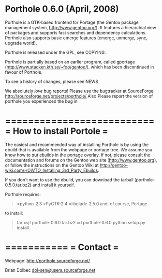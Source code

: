 Porthole 0.6.0 (April, 2008)
===========================

Porthole is a GTK-based frontend for Portage (the Gentoo package
management system, http://www.gentoo.org/). It features a hierarchial
view of packages and supports fast searches and dependency
calculations. Porthole also supports basic emerge features (emerge,
unmerge, sync, upgrade world).

Porthole is released under the GPL, see COPYING.

Porthole is partially based on an earlier program, called gportage
(http://www.stacken.kth.se/~foo/gentoo/), which has been discontinued
in favour of Porthole.

To see a history of changes, please see NEWS

We absolutely _love_ bug reports! Please use the bugtracker at
SourceForge: http://sourceforge.net/projects/porthole/
Also Please report the version of porthole you experienced the bug in


==========================
= How to install Portole =
==========================

The easiest and recommended way of installing Porthole is by using the
ebuild that is available from the webpage or portage tree. We assume you know how to
put ebuilds in the portage overlay. If not, please consult the
documentation and forums on the Gentoo web site (http://www.gentoo.org),
or follow the instructions on the Gentoo Wiki at 
http://gentoo-wiki.com/HOWTO_Installing_3rd_Party_Ebuilds.

If you don't want to use the ebuild, you can download the tarball
(porthole-0.5.0.tar.bz2) and install it yourself.

Porthole requires:
>=python-2.3
>=PyGTK-2.4
>=libglade-2.5.0
and, of course, Portage


to install:
> tar xvjf porthole-0.6.0.tar.bz2
> cd porthole-0.6.0
> python setup.py install


===========
= Contact =
===========

Webpage: http://porthole.sourceforge.net/

Brian Dolbec		<dol-sen@users.sourceforge.net>
